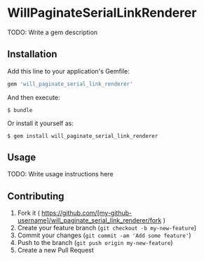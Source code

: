 # WillPaginateSerialLinkRenderer

TODO: Write a gem description

## Installation

Add this line to your application's Gemfile:

```ruby
gem 'will_paginate_serial_link_renderer'
```

And then execute:

    $ bundle

Or install it yourself as:

    $ gem install will_paginate_serial_link_renderer

## Usage

TODO: Write usage instructions here

## Contributing

1. Fork it ( https://github.com/[my-github-username]/will_paginate_serial_link_renderer/fork )
2. Create your feature branch (`git checkout -b my-new-feature`)
3. Commit your changes (`git commit -am 'Add some feature'`)
4. Push to the branch (`git push origin my-new-feature`)
5. Create a new Pull Request
